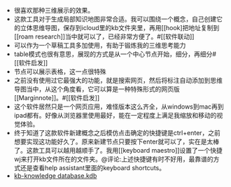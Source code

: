- 很喜欢那种三维展示的效果。
- 这款工具对于生成局部知识地图非常合适。我可以围绕一个概念，自己创建它的立体思维导图，保存到icloud里的kb文件夹里，再用[[hook]把地址复制到[[roam research]]当中就可以了，已经非常方便了。#[[软件联动]]
- 可以作为一个草稿工具多加使用，有助于锻炼我的三维思考能力
- table模式也很有意思，展现的方式是从一个中心节点开始，细分，再细分#[[软件启发]]
- 节点可以展示表格，这一点很特殊
- 之前没有使用过它最强大的功能，就是搜索网页，然后将标注自动添加到思维导图当中，从这个角度看，它可以算是一种特殊形式的网页版[[Marginnote]]。#[[软件启发]]
- 这个软件居然只是一个网页应用，难怪版本这么齐全，从windows到mac再到ipad都有。好像从浏览器里使用最好，能在一定程度上满足我缩放和移动的视觉体验。
- 终于知道了这款软件新建概念之后模仿点击确定的快捷键是ctrl+enter，之前想要实现这功能好久了。原来新建节点只要按下enter就可以了，实在是太棒了。这款工具可以越用越顺手了。我用[[keyboard maestro]]设置了一个快捷wj来打开kb文件所在的文件夹。@评论:上述快捷键有时不好用，最靠谱的方式还是查看help assistant里面的keyboard shortcuts。
- [kb-knowledge database.kdb](hook://file/tIJt9AsQc?p=Y29tfmFwcGxlfkNsb3VkRG9jcy9Lbm93bGVkZ2UgZGF0YWJhc2UgYnVpbGRlcg==&n=kb-knowledge%20database.kdb)

